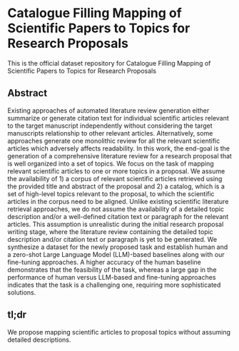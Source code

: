 # **Catalogue Filling Mapping of Scientific Papers to Topics for Research Proposals**
This is the official dataset repository for Catalogue Filling Mapping of Scientific Papers to Topics for Research Proposals


## **Abstract**

Existing approaches of automated literature review generation either summarize or generate citation text for individual scientific articles relevant to the target manuscript independently without considering the target manuscripts relationship to other relevant articles. Alternatively, some approaches generate one monolithic  review for all the relevant scientific articles which adversely affects readability. In this work, the end-goal is the generation of a comprehensive literature review for a research proposal that is well organized into a set of topics. We focus on the task of mapping relevant scientific articles to one or more topics in a proposal. We assume the availability of  1) a corpus of relevant scientific articles retrieved using the provided title and abstract of the proposal and 2) a catalog, which is a set of high-level topics relevant to the proposal, to which the scientific articles in the corpus need to be aligned. Unlike existing scientific literature retrieval approaches, we do not assume the availability of a detailed topic description and/or a well-defined citation text or paragraph for the relevant articles. This assumption is unrealistic during the initial research proposal writing stage, where the literature review containing the detailed topic description and/or citation text or paragraph is yet to be generated. We synthesize a dataset for the newly proposed task and establish human and a zero-shot Large Language Model (LLM)-based baselines along with our fine-tuning approaches. A higher accuracy of the human baseline demonstrates that the feasibility of the task, whereas a large gap in the performance of human versus LLM-based and fine-tuning approaches indicates that the task is a challenging one, requiring more sophisticated solutions.

## **tl;dr**
We propose mapping scientific articles to proposal topics without assuming detailed descriptions. 
